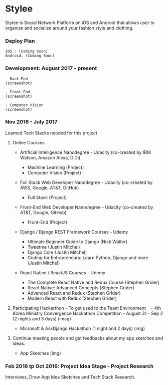 # Stylee
Stylee is Social Network Platform on iOS and Android that allows user to organize and socialize around your fashion style and clothing.

### Deploy Plan
    iOS : (Coming Soon)
    Android: (Coming Soon)

### Development: August 2017 - present
    - Back-End
    (screenshot)
    
    - Front-End
    (screenshot)
    
    - Computer Vision
    (screenshot)

### Nov 2016 - July 2017
Learned Tech Stacks needed for this project

1. Online Courses
    - Artificial Intelligence Nanodegree - Udacity (co-created by IBM Watson, Amazon Alexa, DiDi)
        - Machine Learning (Project)
        - Computer Vision (Project)
    - Full Stack Web Developer Nanodegree - Udacity (co-created by AWS, Google, AT&T, GitHub)
        - Full Stack (Project)
    - Front-End Web Developer Nanodegree - Udacity (co-created by AT&T, Google, GitHub)
        - Front-End (Project) 

    - Django / Django REST Framework Courses - Udemy 
        - Ultimate Beginner Guide to Django (Nick Walter)
        - Tweetme (Justin Mitchel)
        - Django Core (Justin Mitchel)
        - Coding for Entrepreneurs: Learn Python, Django and more (Justin Mitchel)
    - React Native / ReactJS Courses - Udemy 
        - The Complete React Native and Redux Course (Stephen Grider)
        - React Native: Advanced Concepts (Stephen Grider)
        - Advanced React and Redux (Stephen Grider)
        - Modern React with Redux (Stephen Grider)


3. Participating Hackerthon - To get used to the Team Environment
    - 4th Korea Ministry Convergence Hackathon Competition - August 31 - Sep 2 (2 nights and 3 days)
        (imag)
    
    - Microsoft & AskDjango Hackathon (1 night and 2 days)
        (img)
   
4. Continue meeting people and get feedbacks about my app sketches and ideas.
    - App Sketches
        (img)
        
### Feb 2016 tp Oct 2016: Project Idea Stage - Project Research
Interviews, Draw App Idea Sketches and Tech Stack Research.
